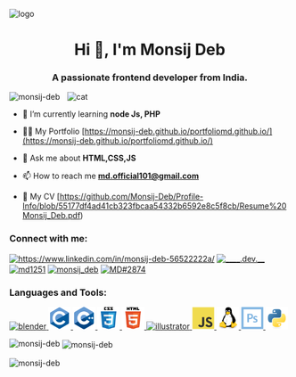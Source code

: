 ![logo](https://camo.githubusercontent.com/ba9f3bd30647e352a3f5e1e45eb45c6ec7bad6155cd16aaedf4a426738da0ca5/68747470733a2f2f696e646f616e616c79746963612e636f6d2f7374617469632f696d616765732f62616e6e6572722e676966)
<h1 align="center">Hi 👋, I'm Monsij Deb</h1>
<h3 align="center">A passionate frontend developer from India.</h3>
<img align="right" alt="cat" width="400" src="https://www.techbabble.zone/content/images/2021/07/46207-programmer-1.gif">

<p align="left"> <img src="https://komarev.com/ghpvc/?username=monsij-deb&label=Profile%20views&color=0e75b6&style=flat" alt="monsij-deb" /> </p>

- 🌱 I’m currently learning **node Js, PHP**

- 👨‍💻 My Portfolio [https://monsij-deb.github.io/portfoliomd.github.io/](https://monsij-deb.github.io/portfoliomd.github.io/)

- 💬 Ask me about **HTML,CSS,JS**

- 📫 How to reach me **md.official101@gmail.com**

- 📄 My CV [https://github.com/Monsij-Deb/Profile-Info/blob/55177df4ad41cb323fbcaa54332b6592e8c5f8cb/Resume%20Monsij_Deb.pdf)

<h3 align="left">Connect with me:</h3>
<p align="left">
<a href="https://www.linkedin.com/in/monsij-deb/" target="blank"><img align="center" src="https://raw.githubusercontent.com/rahuldkjain/github-profile-readme-generator/master/src/images/icons/Social/linked-in-alt.svg" alt="https://www.linkedin.com/in/monsij-deb-56522222a/" height="30" width="40" /></a>
<a href="https://instagram.com/____.dev.__" target="blank"><img align="center" src="https://raw.githubusercontent.com/rahuldkjain/github-profile-readme-generator/master/src/images/icons/Social/instagram.svg" alt="____.dev.__" height="30" width="40" /></a>
<a href="https://www.hackerrank.com/md1251" target="blank"><img align="center" src="https://raw.githubusercontent.com/rahuldkjain/github-profile-readme-generator/master/src/images/icons/Social/hackerrank.svg" alt="md1251" height="30" width="40" /></a>
<a href="https://www.leetcode.com/monsij_deb" target="blank"><img align="center" src="https://raw.githubusercontent.com/rahuldkjain/github-profile-readme-generator/master/src/images/icons/Social/leet-code.svg" alt="monsij_deb" height="30" width="40" /></a>
<a href="https://discord.gg/MD#2874" target="blank"><img align="center" src="https://raw.githubusercontent.com/rahuldkjain/github-profile-readme-generator/master/src/images/icons/Social/discord.svg" alt="MD#2874" height="30" width="40" /></a>
</p>

<h3 align="left">Languages and Tools:</h3>
<p align="left"> <a href="https://www.blender.org/" target="_blank" rel="noreferrer"> <img src="https://download.blender.org/branding/community/blender_community_badge_white.svg" alt="blender" width="40" height="40"/> </a> <a href="https://www.cprogramming.com/" target="_blank" rel="noreferrer"> <img src="https://raw.githubusercontent.com/devicons/devicon/master/icons/c/c-original.svg" alt="c" width="40" height="40"/> </a> <a href="https://www.w3schools.com/cpp/" target="_blank" rel="noreferrer"> <img src="https://raw.githubusercontent.com/devicons/devicon/master/icons/cplusplus/cplusplus-original.svg" alt="cplusplus" width="40" height="40"/> </a> <a href="https://www.w3schools.com/css/" target="_blank" rel="noreferrer"> <img src="https://raw.githubusercontent.com/devicons/devicon/master/icons/css3/css3-original-wordmark.svg" alt="css3" width="40" height="40"/> </a> <a href="https://www.w3.org/html/" target="_blank" rel="noreferrer"> <img src="https://raw.githubusercontent.com/devicons/devicon/master/icons/html5/html5-original-wordmark.svg" alt="html5" width="40" height="40"/> </a> <a href="https://www.adobe.com/in/products/illustrator.html" target="_blank" rel="noreferrer"> <img src="https://www.vectorlogo.zone/logos/adobe_illustrator/adobe_illustrator-icon.svg" alt="illustrator" width="40" height="40"/> </a> <a href="https://developer.mozilla.org/en-US/docs/Web/JavaScript" target="_blank" rel="noreferrer"> <img src="https://raw.githubusercontent.com/devicons/devicon/master/icons/javascript/javascript-original.svg" alt="javascript" width="40" height="40"/> </a> <a href="https://www.linux.org/" target="_blank" rel="noreferrer"> <img src="https://raw.githubusercontent.com/devicons/devicon/master/icons/linux/linux-original.svg" alt="linux" width="40" height="40"/> </a> <a href="https://www.photoshop.com/en" target="_blank" rel="noreferrer"> <img src="https://raw.githubusercontent.com/devicons/devicon/master/icons/photoshop/photoshop-line.svg" alt="photoshop" width="40" height="40"/> </a> <a href="https://www.python.org" target="_blank" rel="noreferrer"> <img src="https://raw.githubusercontent.com/devicons/devicon/master/icons/python/python-original.svg" alt="python" width="40" height="40"/> </a> </p>

<p><img align="left" src="https://github-readme-stats.vercel.app/api/top-langs?username=monsij-deb&show_icons=true&locale=en&layout=compact" alt="monsij-deb" /></p>

<p>&nbsp;<img align="center" src="https://github-readme-stats.vercel.app/api?username=monsij-deb&show_icons=true&locale=en" alt="monsij-deb" /></p>

<p><img align="center" src="https://github-readme-streak-stats.herokuapp.com/?user=monsij-deb&" alt="monsij-deb" /></p>

